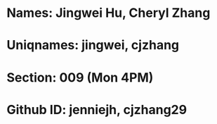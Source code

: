 # Names: Jingwei Hu, Cheryl Zhang
# Uniqnames: jingwei, cjzhang
# Section: 009 (Mon 4PM)
# Github ID: jenniejh, cjzhang29
